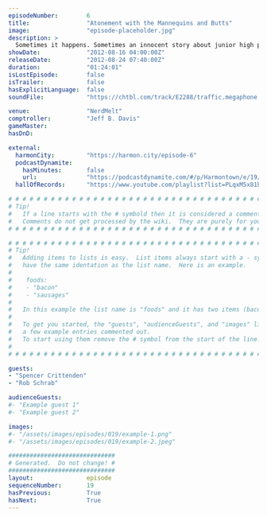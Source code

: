```yaml
---
episodeNumber:        6
title:                "Atonement with the Mannequins and Butts"
image:                "episode-placeholder.jpg"
description: >
  Sometimes it happens. Sometimes an innocent story about junior high proceeds down a road of perversion straight to where the sun doesn't shine. Also: Spencer collects info for Harmon and Davis' D&D characters, and special guest Rob Schrab tells a stor...
showDate:             "2012-08-16 04:00:00Z"
releaseDate:          "2012-08-24 07:40:00Z"
duration:             "01:24:01"
isLostEpisode:        false
isTrailer:            false
hasExplicitLanguage:  false
soundFile:            "https://chtbl.com/track/E2288/traffic.megaphone.fm/STA8221722384.mp3?updated=1555698443"

venue:                "NerdMelt"
comptroller:          "Jeff B. Davis"
gameMaster:           
hasDnD:               

external:
  harmonCity:         "https://harmon.city/episode-6"
  podcastDynamite:
    hasMinutes:       false
    url:              "https://podcastdynamite.com/#/p/Harmontown/e/19/6"
  hallOfRecords:      "https://www.youtube.com/playlist?list=PLqxM5x81hNOaVMxqtQoObkowkRqGMRkeD"

# # # # # # # # # # # # # # # # # # # # # # # # # # # # # # # # # # # # # # # # # # # # #
# Tip!
#   If a line starts with the # symbold then it is considered a comment.
#   Comments do not get processed by the wiki.  They are purely for your information.
# # # # # # # # # # # # # # # # # # # # # # # # # # # # # # # # # # # # # # # # # # # # #

# # # # # # # # # # # # # # # # # # # # # # # # # # # # # # # # # # # # # # # # # # # # #
# Tip!
#   Adding items to lists is easy.  List items always start with a - symbol and have
#   have the same identation as the list name.  Here is an example.
#
#    foods:
#    - "bacon"
#    - "sausages"
#
#   In this example the list name is "foods" and it has two items (bacon, and sausages).
#
#   To get you started, the "guests", "audienceGuests", and "images" lists below have
#   a few example entries commented out.
#   To start using them remove the # symbol from the start of the line.
#
# # # # # # # # # # # # # # # # # # # # # # # # # # # # # # # # # # # # # # # # # # # # #

guests:
- "Spencer Crittenden"
- "Rob Schrab"

audienceGuests:
#- "Example guest 1"
#- "Example guest 2"

images:
#- "/assets/images/episodes/019/example-1.png"
#- "/assets/images/episodes/019/example-2.jpeg"

##############################
# Generated.  Do not change! #
##############################
layout:               episode
sequenceNumber:       19
hasPrevious:          True
hasNext:              True
---
```


<!-- The episode description will be rendered here -->

<!-- Add your content BELOW here -->
<!-- vvvvvvvvvvvvvvvvvvvvvvvvvvv -->




<!-- ^^^^^^^^^^^^^^^^^^^^^^^^^^^ -->
<!-- Add your content ABOVE here -->

<!-- The episode gallery will be rendered here -->